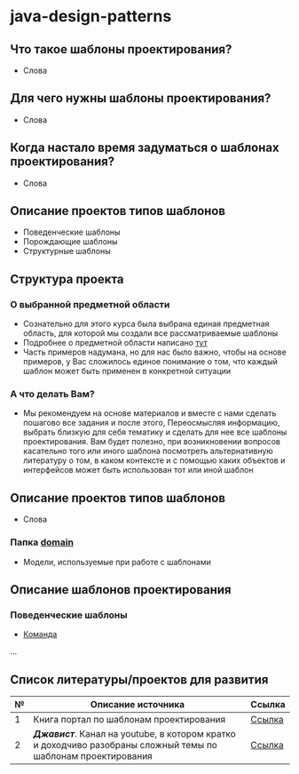 # java-design-patterns
## Что такое шаблоны проектирования?
* Слова
## Для чего нужны шаблоны проектирования?
* Слова
## Когда настало время задуматься о шаблонах проектирования?
* Слова
## Описание проектов типов шаблонов
* Поведенческие шаблоны
* Порождающие шаблоны
* Структурные шаблоны
## Структура проекта
### О выбранной предметной области
* Сознательно для этого курса была выбрана единая предметная область, 
для которой мы создали все рассматриваемые шаблоны
* Подробнее о предметной области написано [тут](/src/main/java/org/nikitinia/domain/README.md)
* Часть примеров надумана, но для нас было важно, чтобы на основе примеров, 
у Вас сложилось единое понимание о том, что каждый шаблон может быть применен в конкретной ситуации
### А что делать Вам?
* Мы рекомендуем на основе материалов и вместе с нами сделать пошагово все задания и после этого,
Переосмысляя информацию, выбрать близкую для себя тематику и сделать для нее все шаблоны проектирования.
Вам будет полезно, при возникновении вопросов касательно того или иного шаблона посмотреть альтернативную литературу о том, 
в каком контексте и с помощью каких объектов и интерфейсов может быть использован тот или иной шаблон 
## Описание проектов типов шаблонов
* Слова
### Папка [domain](src/main/java/org/nikitinia/domain)
* Модели, используемые при работе с шаблонами
## Описание шаблонов проектирования
### Поведенческие шаблоны
* [Команда](/src/main/java/org/nikitinia/patterns/behavior/command/README.md)

...

## Список литературы/проектов для развития
| № | Описание источника                                                                                          | Ссылка |
|---|-------------------------------------------------------------------------------------------------------------|--------|
| 1 | Книга портал по шаблонам проектирования                                                                     |[Ссылка](https://refactoring.guru)|
| 2 | ***Джавист***. Канал на youtube, в котором кратко и доходчиво разобраны сложный темы по шаблонам проектирования |[Ссылка](https://www.youtube.com/@javistt/videos)|